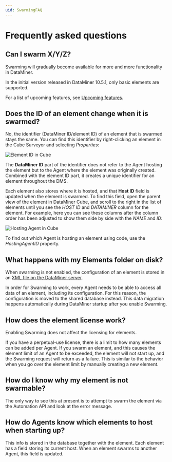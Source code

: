 ```yaml
---
uid: SwarmingFAQ
---
```


# Frequently asked questions

## Can I swarm X/Y/Z?

Swarming will gradually become available for more and more functionality in DataMiner.

In the initial version released in DataMiner 10.5.1, only basic elements are supported.

For a list of upcoming features, see [Upcoming features](xref:Swarming#upcoming-features).

## Does the ID of an element change when it is swarmed?

No, the identifier (DataMiner ID/element ID) of an element that is swarmed stays the same. You can find this identifier by right-clicking an element in the Cube Surveyor and selecting *Properties*:

![Element ID in Cube](~/user-guide/images/Swarming_FAQ_DataMinerID.png)

The **DataMiner ID** part of the identifier does not refer to the Agent hosting the element but to the Agent where the element was originally created. Combined with the element ID part, it creates a unique identifier for an element throughout the DMS.

Each element also stores where it is hosted, and that **Host ID** field is updated when the element is swarmed. To find this field, open the parent view of the element in DataMiner Cube, and scroll to the right in the list of elements until you see the *HOST ID* and *DATAMINER* column for the element. For example, here you can see these columns after the column order has been adjusted to show them side by side with the *NAME* and *ID*:

![Hosting Agent in Cube](~/user-guide/images/Swarming_FAQ_HostingAgentCube.png)

To find out which Agent is hosting an element using code, use the *HostingAgentID* property.

## What happens with my Elements folder on disk?

When swarming is not enabled, the configuration of an element is stored in an [XML file on the DataMiner server](xref:Elements1).

In order for Swarming to work, every Agent needs to be able to access all data of an element, including its configuration. For this reason, the configuration is moved to the shared database instead. This data migration happens automatically during DataMiner startup after you enable Swarming.

## How does the element license work?

Enabling Swarming does not affect the licensing for elements.

If you have a perpetual-use license, there is a limit to how many elements can be added per Agent. If you swarm an element, and this causes the element limit of an Agent to be exceeded, the element will not start up, and the Swarming request will return as a failure. This is similar to the behavior when you go over the element limit by manually creating a new element.

## How do I know why my element is not swarmable?

The only way to see this at present is to attempt to swarm the element via the Automation API and look at the error message.

## How do Agents know which elements to host when starting up?

This info is stored in the database together with the element. Each element has a field storing its current host. When an element swarms to another Agent, this field is updated.
